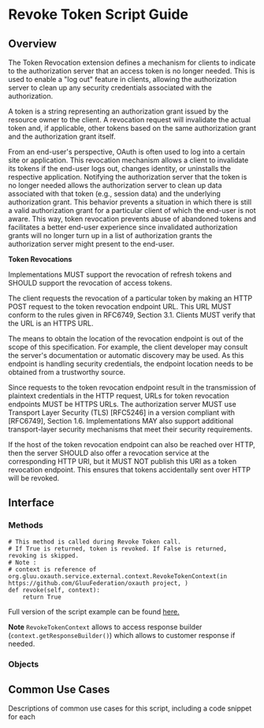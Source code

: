 # Revoke Token Script Guide

## Overview

The Token Revocation extension defines a mechanism for clients to indicate to the authorization server that an access token is no longer needed. This is used to enable a "log out" feature in clients, allowing the authorization server to clean up any security credentials associated with the authorization.

 A token is a string representing an authorization grant issued by the resource owner to the client.  A revocation request will invalidate the actual token and, if applicable, other tokens based on the same authorization grant and the authorization grant itself.

   From an end-user's perspective, OAuth is often used to log into a certain site or application.  This revocation mechanism allows a client to invalidate its tokens if the end-user logs out, changes identity, or uninstalls the respective application.  Notifying the authorization server that the token is no longer needed allows the authorization server to clean up data associated with that token (e.g., session data) and the underlying authorization grant.  This behavior prevents a situation in which there is still a valid authorization grant for a particular client of which the end-user is not aware.  This way, token revocation prevents abuse of abandoned tokens and facilitates a better end-user experience since invalidated authorization grants will no longer turn up in a list of authorization grants the authorization server might present to the end-user.
   
**Token Revocations**

  Implementations MUST support the revocation of refresh tokens and SHOULD support the revocation of access tokens.

   The client requests the revocation of a particular token by making an HTTP POST request to the token revocation endpoint URL.  This URL MUST conform to the rules given in RFC6749, Section 3.1. Clients MUST verify that the URL is an HTTPS URL.

   The means to obtain the location of the revocation endpoint is out of the scope of this specification.  For example, the client developer may consult the server's documentation or automatic discovery may be used.  As this endpoint is handling security credentials, the endpoint location needs to be obtained from a trustworthy source.

Since requests to the token revocation endpoint result in the transmission of plaintext credentials in the HTTP request, URLs for token revocation endpoints MUST be HTTPS URLs.  The authorization server MUST use Transport Layer Security (TLS) [RFC5246] in a version compliant with [RFC6749], Section 1.6.  Implementations MAY also support additional transport-layer security mechanisms that meet their security requirements.

   If the host of the token revocation endpoint can also be reached over HTTP, then the server SHOULD also offer a revocation service at the corresponding HTTP URI, but it MUST NOT publish this URI as a token revocation endpoint.  This ensures that tokens accidentally sent over HTTP will be revoked.

## Interface

### Methods

    # This method is called during Revoke Token call.
    # If True is returned, token is revoked. If False is returned, revoking is skipped.
    # Note :
    # context is reference of org.gluu.oxauth.service.external.context.RevokeTokenContext(in https://github.com/GluuFederation/oxauth project, )
    def revoke(self, context):
        return True
        
Full version of the script example can be found [here.](https://github.com/GluuFederation/community-edition-setup/blob/version_4.3.0/static/extension/revoke_token/revoke_token.py)

**Note** `RevokeTokenContext` allows to access response builder (`context.getResponseBuilder()`) which allows to customer response if needed.        

### Objects

## Common Use Cases

Descriptions of common use cases for this script, including a code snippet for each
